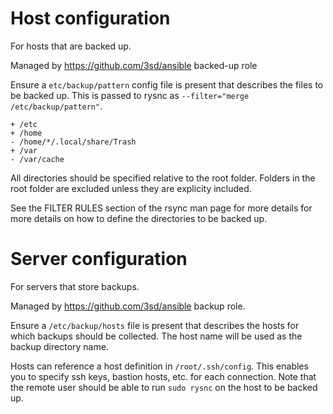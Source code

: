 # Host configuration

For hosts that are backed up.

Managed by https://github.com/3sd/ansible backed-up role

Ensure a `etc/backup/pattern` config file is present that describes the files to be backed up. This is passed to rysnc as `--filter="merge /etc/backup/pattern"`.

```
+ /etc
+ /home
- /home/*/.local/share/Trash
+ /var
- /var/cache
```

All directories should be specified relative to the root folder. Folders in the root folder are excluded unless they are explicity included.

See the FILTER RULES section of the rsync man page for more details for more details on how to define the directories to be backed up.

# Server configuration

For servers that store backups.

Managed by https://github.com/3sd/ansible backup role.

Ensure a `/etc/backup/hosts` file is present that describes the hosts for which backups should be collected. The host name will be used as the backup directory name.

Hosts can reference a host definition in `/root/.ssh/config`. This enables you to specify ssh keys, bastion hosts, etc. for each connection. Note that the remote user should be able to run `sudo rysnc` on the host to be backed up.
